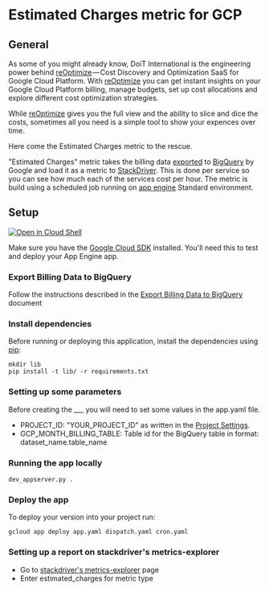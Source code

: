 # Estimated Charges metric for GCP

## General
As some of you might already know, DoiT International is the engineering power behind [reOptimize](http://www.reoptimize.io/) — Cost Discovery and Optimization SaaS for Google Cloud Platform.
With [reOptimize](http://www.reoptimize.io/) you can get instant insights on your Google Cloud Platform billing, manage budgets, set up cost allocations and explore different cost optimization strategies.

While [reOptimize](http://www.reoptimize.io/) gives you the full view and the ability to slice and dice the costs, sometimes all you need is a simple tool to show your expences over time.

Here come the Estimated Charges metric to the rescue.

"Estimated Charges" metric takes the billing data [exported](https://cloud.google.com/billing/docs/how-to/export-data-bigquery) to [BigQuery](https://cloud.google.com/bigquery) by Google and load it as a metric to [StackDriver](https://cloud.google.com/stackdriver/).
 This is done per service so you can see how much each of the services cost per hour.
The metric is build using a scheduled job running on [app engine](https://cloud.google.com/appengine/) Standard environment.

## Setup
[![Open in Cloud Shell][shell_img]][shell_link]

[shell_img]: http://gstatic.com/cloudssh/images/open-btn.png
[shell_link]: https://console.cloud.google.com/cloudshell/open?git_repo=https://github.com/doitintl/estimated_charges&page=editor&open_in_editor=README.md

Make sure you have the [Google Cloud SDK](https://cloud.google.com/sdk/) installed. You'll need this to test and deploy your App Engine app.

### Export Billing Data to BigQuery
Follow the instructions described in the [Export Billing Data to BigQuery](https://cloud.google.com/billing/docs/how-to/export-data-bigquery) document 

### Install dependencies
Before running or deploying this application, install the dependencies using [pip](http://pip.readthedocs.io/en/stable/):
```
mkdir lib
pip install -t lib/ -r requirements.txt
```

### Setting up some parameters
Before creating the ___ you will need to set some values in the app.yaml file.
* PROJECT_ID: "YOUR_PROJECT_ID" as written in the [Project Settings](https://console.cloud.google.com/iam-admin/settings/project?project=yoram-playground).
* GCP_MONTH_BILLING_TABLE: Table id for the BigQuery table in format: dataset_name.table_name

### Running the app locally
```
dev_appserver.py .
```
    
### Deploy the app
To deploy your version into your project run:
```
gcloud app deploy app.yaml dispatch.yaml cron.yaml
```

### Setting up a report on stackdriver's metrics-explorer
* Go to [stackdriver's metrics-explorer](https://app.google.stackdriver.com/metrics-explorer) page
* Enter estimated_charges for metric type
